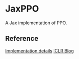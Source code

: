 # JaxPPO

A Jax implementation of PPO.

## Reference

[Implementation details](https://github.com/vwxyzjn/ppo-implementation-details)
[ICLR Blog](https://iclr-blog-track.github.io/2022/03/25/ppo-implementation-details/)

